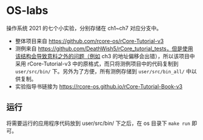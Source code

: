 # OS-labs

操作系统 2021 的七个小实验，分别存储在 ch1~ch7 对应分支中。

* 整体项目来自 https://github.com/rcore-os/rCore-Tutorial-v3
* 测例来自 https://github.com/DeathWish5/rCore_tutorial_tests，但是使用该结构会导致意料之外的问题（例如 ch3 的地址偏移会出错），所以该项目中采用 rCore-Tutorial-v3 中的原格式，而只将测例项目中的代码复制到 `user/src/bin/` 下。另外为了方便，所有测例存储到 `user/src/bin_all/` 中以供复制。
* 实验指导书链接为 https://rcore-os.github.io/rCore-Tutorial-Book-v3

## 运行

将需要运行的应用程序代码放到 user/src/bin/ 下之后，在 os 目录下 `make run` 即可。